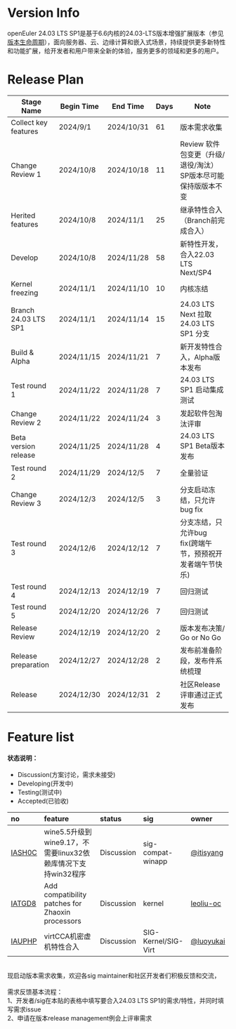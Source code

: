 # Version Info

openEuler 24.03 LTS SP1是基于6.6内核的24.03-LTS版本增强扩展版本（参见[版本生命周期](https://www.openeuler.org/zh/other/lifecycle/)），面向服务器、云、边缘计算和嵌入式场景，持续提供更多新特性和功能扩展，给开发者和用户带来全新的体验，服务更多的领域和更多的用户。<br />

# Release Plan

| Stage Name                    | Begin Time | End Time  | Days | Note                                               |
| ----------------------------- | ---------- | --------- | ---- | -------------------------------------------------- |
| Collect key features          | 2024/9/1   | 2024/10/31 | 61 | 版本需求收集                                       |
| Change Review 1               | 2024/10/8  | 2024/10/18  | 11 | Review 软件包变更（升级/退役/淘汰）SP版本尽可能保持版版本不变  |
| Herited features              | 2024/10/8  | 2024/11/1  | 25 | 继承特性合入（Branch前完成合入）    |
| Develop                       | 2024/10/8  | 2024/11/28 | 58 | 新特性开发，合入22.03 LTS Next/SP4 |
| Kernel freezing               | 2024/11/1  | 2024/11/10 | 10 | 内核冻结                                           |
| Branch 24.03 LTS SP1          | 2024/11/1  | 2024/11/14 | 15 | 24.03 LTS Next 拉取 24.03 LTS SP1 分支           |
| Build & Alpha                 | 2024/11/15  | 2024/11/21  | 7 | 新开发特性合入，Alpha版本发布                      |
| Test round 1                  | 2024/11/22  | 2024/11/28  | 7 | 24.03 LTS SP1 启动集成测试                             |
| Change Review 2               | 2024/11/22  | 2024/11/24  | 3 | 发起软件包淘汰评审                                 |
| Beta version release          | 2024/11/25  | 2024/11/28  | 4 | 24.03 LTS SP1 Beta版本发布                             |
| Test round 2                  | 2024/11/29  | 2024/12/5   | 7 | 全量验证                                           |
| Change Review 3               | 2024/12/3   | 2024/12/5   | 3 | 分支启动冻结，只允许bug fix                        |
| Test round 3                  | 2024/12/6   | 2024/12/12  | 7    | 分支冻结，只允许bug fix(跨端午节，预预祝开发者端午节快乐)  |
| Test round 4                  | 2024/12/13  | 2024/12/19  | 7    | 回归测试                                           |
| Test round 5                  | 2024/12/20  | 2024/12/26  | 7    | 回归测试                                 |
| Release Review                | 2024/12/19  | 2024/12/20  | 2    | 版本发布决策/ Go or No Go                 |
| Release preparation           | 2024/12/27  | 2024/12/28  | 2    | 发布前准备阶段，发布件系统梳理                     |
| Release                       | 2024/12/30  | 2024/12/31  | 2    | 社区Release评审通过正式发布                        |



# Feature list

#### 状态说明：

- Discussion(方案讨论，需求未接受)
- Developing(开发中)
- Testing(测试中)
- Accepted(已验收)

| no   | feature | status | sig  | owner |
| :--- | :------ | :----- | :--- | :---- |
|[IASH0C](https://gitee.com/openeuler/release-management/issues/IASH0C)|wine5.5升级到wine9.17，不需要linux32依赖库情况下支持win32程序|Discussion|sig-compat-winapp|[@itisyang](https://gitee.com/itisyang)|
| [IATGD8](https://gitee.com/openeuler/release-management/issues/IATGD8)   | Add compatibility patches for Zhaoxin processors | Discussion | kernel            | [leoliu-oc](https://gitee.com/leoliu-oc) |
|[IAUPHP](https://gitee.com/openeuler/release-management/issues/IAUPHP?from=project-issue)|virtCCA机密虚机特性合入|Discussion|SIG-Kernel/SIG-Virt|[@luoyukai](https://gitee.com/luoyukai)|


<br />
现启动版本需求收集，欢迎各sig maintainer和社区开发者们积极反馈和交流，<br />
<br />
需求反馈基本流程： <br />
1、开发者/sig在本贴的表格中填写要合入24.03 LTS SP1的需求/特性，并同时填写需求issue <br />
2、申请在版本release management例会上评审需求 
<br /><br />
